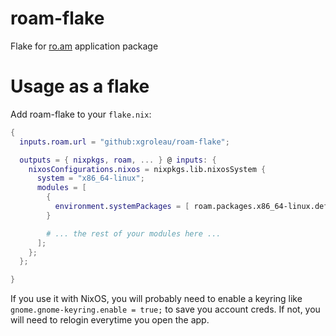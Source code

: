# roam-flake

Flake for [ro.am](https://ro.am/) application package

# Usage as a flake

Add roam-flake to your `flake.nix`:

```nix
{
  inputs.roam.url = "github:xgroleau/roam-flake";

  outputs = { nixpkgs, roam, ... } @ inputs: {
    nixosConfigurations.nixos = nixpkgs.lib.nixosSystem {
      system = "x86_64-linux";
      modules = [
        {
          environment.systemPackages = [ roam.packages.x86_64-linux.default ];
        }

        # ... the rest of your modules here ...
      ];
    };
  };

}
```

If you use it with NixOS, you will probably need to enable a keyring like `gnome.gnome-keyring.enable = true;` to save you account creds. If not, you will need to relogin everytime you open the app.
